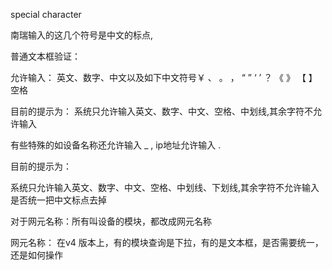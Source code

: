 special character

南瑞输入的这几个符号是中文的标点, 

普通文本框验证：

   允许输入：  英文、数字、中文以及如下中文符号￥ 、 。 ， “ ” ‘ ’ ？ 《 》 【 】 空格

目前的提示为：  系统只允许输入英文、数字、中文、空格、中划线,其余字符不允许输入

有些特殊的如设备名称还允许输入 _ , ip地址允许输入 .

目前的提示为：  

系统只允许输入英文、数字、中文、空格、中划线、下划线,其余字符不允许输入
是否统一把中文标点去掉






对于网元名称：所有叫设备的模块，都改成网元名称

网元名称： 在v4 版本上，有的模块查询是下拉，有的是文本框，是否需要统一，还是如何操作